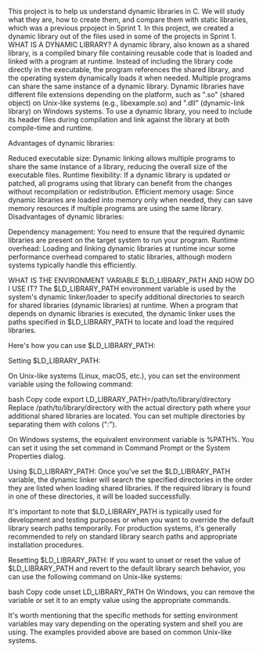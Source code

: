 This project is to help us understand dynamic libraries in C. We will study what they are, how to create them, and compare them with static libraries, which was a previous prpoject in Sprint 1.
In this project, we created a dynamic library out of the files used in some of the projects in Sprint 1.
WHAT IS A DYNAMIC LIBRARY?
A dynamic library, also known as a shared library, is a compiled binary file containing reusable code that is loaded and linked with a program at runtime. Instead of including the library code directly in the executable, the program references the shared library, and the operating system dynamically loads it when needed. Multiple programs can share the same instance of a dynamic library.
Dynamic libraries have different file extensions depending on the platform, such as ".so" (shared object) on Unix-like systems (e.g., libexample.so) and ".dll" (dynamic-link library) on Windows systems. To use a dynamic library, you need to include its header files during compilation and link against the library at both compile-time and runtime.

Advantages of dynamic libraries:

Reduced executable size: Dynamic linking allows multiple programs to share the same instance of a library, reducing the overall size of the executable files.
Runtime flexibility: If a dynamic library is updated or patched, all programs using that library can benefit from the changes without recompilation or redistribution.
Efficient memory usage: Since dynamic libraries are loaded into memory only when needed, they can save memory resources if multiple programs are using the same library.
Disadvantages of dynamic libraries:

Dependency management: You need to ensure that the required dynamic libraries are present on the target system to run your program.
Runtime overhead: Loading and linking dynamic libraries at runtime incur some performance overhead compared to static libraries, although modern systems typically handle this efficiently.

WHAT IS THE ENVIRONMENT VARIABLE $LD_LIBRARY_PATH AND HOW DO I USE IT?
The $LD_LIBRARY_PATH environment variable is used by the system's dynamic linker/loader to specify additional directories to search for shared libraries (dynamic libraries) at runtime. When a program that depends on dynamic libraries is executed, the dynamic linker uses the paths specified in $LD_LIBRARY_PATH to locate and load the required libraries.

Here's how you can use $LD_LIBRARY_PATH:

Setting $LD_LIBRARY_PATH:

On Unix-like systems (Linux, macOS, etc.), you can set the environment variable using the following command:

bash
Copy code
export LD_LIBRARY_PATH=/path/to/library/directory
Replace /path/to/library/directory with the actual directory path where your additional shared libraries are located. You can set multiple directories by separating them with colons (":").

On Windows systems, the equivalent environment variable is %PATH%. You can set it using the set command in Command Prompt or the System Properties dialog.

Using $LD_LIBRARY_PATH:
Once you've set the $LD_LIBRARY_PATH variable, the dynamic linker will search the specified directories in the order they are listed when loading shared libraries. If the required library is found in one of these directories, it will be loaded successfully.

It's important to note that $LD_LIBRARY_PATH is typically used for development and testing purposes or when you want to override the default library search paths temporarily. For production systems, it's generally recommended to rely on standard library search paths and appropriate installation procedures.

Resetting $LD_LIBRARY_PATH:
If you want to unset or reset the value of $LD_LIBRARY_PATH and revert to the default library search behavior, you can use the following command on Unix-like systems:

bash
Copy code
unset LD_LIBRARY_PATH
On Windows, you can remove the variable or set it to an empty value using the appropriate commands.

It's worth mentioning that the specific methods for setting environment variables may vary depending on the operating system and shell you are using. The examples provided above are based on common Unix-like systems.


